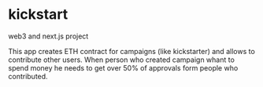 # kickstart
web3 and next.js project

This app creates ETH contract for campaigns (like kickstarter) and allows to contribute other users.
When person who created campaign whant to spend money he needs to get over 50% of approvals form people who contributed.
